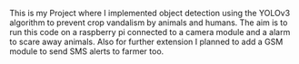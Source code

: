 This is my Project where I implemented object detection using the YOLOv3 algorithm to prevent crop vandalism by animals and humans. The aim is to run this code on a raspberry pi connected to a camera module and a alarm to scare away animals. Also for further extension I planned to add a GSM module to send SMS alerts to farmer too.
